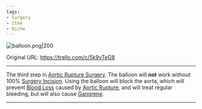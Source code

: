 ```yaml
---
tags:
- Surgery
- Item
- Niche
---
```


![balloon.png\|200](/Items/Endovascular%20Balloon%20-%20Attachments/6718845db30472d958dd7ca9.png)

Original URL: https://trello.com/c/5k9vTeG8

---

The third step in [Aortic Rupture Surgery](../Procedures/Aortic%20Rupture%20Surgery.md). The balloon will **not** work without 100% [Surgery Incision](../Surgery/Surgery%20Incision.md). Using the balloon will block the aorta, which will prevent [Blood Loss](../Blood/Blood%20Loss.md) caused by [Aortic Rupture](../Torso/Aortic%20Rupture.md), and will treat regular bleeding, but will also cause [Gangrene](../Extremities/Gangrene.md).

---

